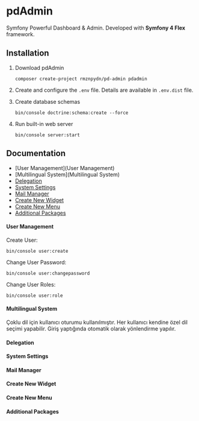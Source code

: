 pdAdmin 
=========
Symfony Powerful Dashboard & Admin. Developed with **Symfony 4 Flex** framework.

Installation
--------------------
1. Download pdAdmin
    ```
    composer create-project rmznpydn/pd-admin pdadmin 
    ```
2. Create and configure the `.env` file. Details are available in `.env.dist` file.

3. Create database schemas
    ```
    bin/console doctrine:schema:create --force
    ```
4. Run built-in web server
     ```
     bin/console server:start
     ```

Documentation
--------------------

* [User Management](User Management)
* [Multilingual System](Multilingual System)
* [Delegation]()
* [System Settings]()
* [Mail Manager]()
* [Create New Widget]()
* [Create New Menu]()
* [Additional Packages]()

#### User Management
Create User:
````
bin/console user:create
````
Change User Password:
````
bin/console user:changepassword
````
Change User Roles:
````
bin/console user:role
````

#### Multilingual System
Çoklu dil için kullanıcı oturumu kullanılmıştır. Her kullanıcı kendine özel dil seçimi yapabilir. 
Giriş yaptığında otomatik olarak yönlendirme yapılır. 

#### Delegation
#### System Settings
#### Mail Manager
#### Create New Widget
#### Create New Menu
#### Additional Packages
